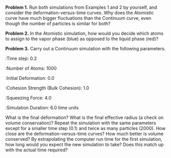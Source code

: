 

**Problem 1.** Run both simulations from Examples 1 and 2 by yourself, and consider the deformation-versus-time curves. Why does the Atomistic curve have much bigger fluctuations than the Continuum curve, even though the number of particles is similar for both?

**Problem 2.** In the Atomistic simulation, how would you decide which atoms to assign to the vapor phase (blue) as opposed to the liquid phase (red)?

**Problem 3.** Carry out a Continuum simulation with the following parameters.

:Time step: 0.2

:Number of Atoms: 1000

:Initial Deformation: 0.0

:Cohesion Strength (Bulk Cohesion): 1.0

:Squeezing Force: 4.0

:Simulation Duration: 6.0 time units

What is the final deformation? What is the final effective radius (a check on volume conservation)? Repeat the simulation with the same parameters except for a smaller time step (0.1) and twice as many particles (2000). How close are the deformation-versus-time curves? How much better is volume conserved? By extrapolating the computer run time for the first simulation, how long would you expect the new simulation to take? Does this match up with the actual time required?